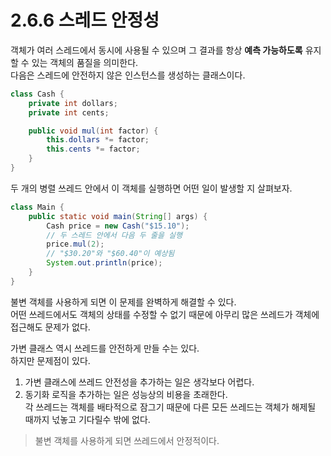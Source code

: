 # 2.6.6 스레드 안정성

객체가 여러 스레드에서 동시에 사용될 수 있으며 그 결과를 항상 **예측 가능하도록** 유지할 수 있는 객체의 품질을 의미한다.  
다음은 스레드에 안전하지 않은 인스턴스를 생성하는 클래스이다.

```java
class Cash {
    private int dollars;
    private int cents;

    public void mul(int factor) {
        this.dollars *= factor;
        this.cents *= factor;
    }
}
```

두 개의 병렬 쓰레드 안에서 이 객체를 실행하면 어떤 일이 발생할 지 살펴보자.

```java
class Main {
    public static void main(String[] args) {
        Cash price = new Cash("$15.10");
        // 두 스레드 안에서 다음 두 줄을 실행
        price.mul(2);
        // "$30.20"와 "$60.40"이 예상됨
        System.out.println(price);
    }
}
```

불변 객체를 사용하게 되면 이 문제를 완벽하게 해결할 수 있다.  
어떤 쓰레드에서도 객체의 상태를 수정할 수 없기 때문에 아무리 많은 쓰레드가 객체에 접근해도 문제가 없다.

가변 클래스 역시 쓰레드를 안전하게 만들 수는 있다.  
하지만 문제점이 있다.

1. 가변 클래스에 쓰레드 안전성을 추가하는 일은 생각보다 어렵다.
2. 동기화 로직을 추가하는 일은 성능상의 비용을 초래한다.  
   각 쓰레드는 객체를 배타적으로 잠그기 때문에 다른 모든 쓰레드는 객체가 해제될 때까지 넋놓고 기다릴수 밖에 없다.

> 불변 객체를 사용하게 되면 쓰레드에서 안정적이다.